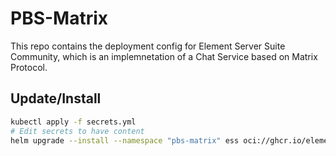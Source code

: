 # PBS-Matrix

This repo contains the deployment config for Element Server Suite Community, which is an implemnetation of a Chat Service based on Matrix Protocol.

## Update/Install

```bash
kubectl apply -f secrets.yml
# Edit secrets to have content
helm upgrade --install --namespace "pbs-matrix" ess oci://ghcr.io/element-hq/ess-helm/matrix-stack -f values.yml --wait
```